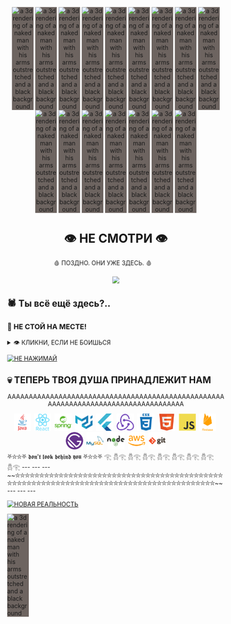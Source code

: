 <div>
  <div>

<div align="center"> 
  <img src="https://media1.tenor.com/m/TArLO7G6YBAAAAAd/3d-crawlout.gif" width="30" height="66" alt="a 3d rendering of a naked man with his arms outstretched and a black background" style="max-width:50px; background-color: rgb(109, 100, 96);" fetchpriority="high">
  <img src="https://media1.tenor.com/m/TArLO7G6YBAAAAAd/3d-crawlout.gif" width="30" height="66" alt="a 3d rendering of a naked man with his arms outstretched and a black background" style="max-width:50px; background-color: rgb(109, 100, 96);" fetchpriority="high">
  <img src="https://media1.tenor.com/m/TArLO7G6YBAAAAAd/3d-crawlout.gif" width="30" height="66" alt="a 3d rendering of a naked man with his arms outstretched and a black background" style="max-width:50px; background-color: rgb(109, 100, 96);" fetchpriority="high">
  <img src="https://media1.tenor.com/m/TArLO7G6YBAAAAAd/3d-crawlout.gif" width="30" height="66" alt="a 3d rendering of a naked man with his arms outstretched and a black background" style="max-width:50px; background-color: rgb(109, 100, 96);" fetchpriority="high">
  <img src="https://media1.tenor.com/m/TArLO7G6YBAAAAAd/3d-crawlout.gif" width="30" height="66" alt="a 3d rendering of a naked man with his arms outstretched and a black background" style="max-width:50px; background-color: rgb(109, 100, 96);" fetchpriority="high">
  <img src="https://media1.tenor.com/m/TArLO7G6YBAAAAAd/3d-crawlout.gif" width="30" height="66" alt="a 3d rendering of a naked man with his arms outstretched and a black background" style="max-width:50px; background-color: rgb(109, 100, 96);" fetchpriority="high">
  <img src="https://media1.tenor.com/m/TArLO7G6YBAAAAAd/3d-crawlout.gif" width="30" height="66" alt="a 3d rendering of a naked man with his arms outstretched and a black background" style="max-width:50px; background-color: rgb(109, 100, 96);" fetchpriority="high">
  <img src="https://media1.tenor.com/m/TArLO7G6YBAAAAAd/3d-crawlout.gif" width="30" height="66" alt="a 3d rendering of a naked man with his arms outstretched and a black background" style="max-width:50px; background-color: rgb(109, 100, 96);" fetchpriority="high">
  <img src="https://media1.tenor.com/m/TArLO7G6YBAAAAAd/3d-crawlout.gif" width="30" height="66" alt="a 3d rendering of a naked man with his arms outstretched and a black background" style="max-width:50px; background-color: rgb(109, 100, 96);" fetchpriority="high">
  <img src="https://media1.tenor.com/m/TArLO7G6YBAAAAAd/3d-crawlout.gif" width="30" height="66" alt="a 3d rendering of a naked man with his arms outstretched and a black background" style="max-width:50px; background-color: rgb(109, 100, 96);" fetchpriority="high">
  <img src="https://media1.tenor.com/m/TArLO7G6YBAAAAAd/3d-crawlout.gif" width="30" height="66" alt="a 3d rendering of a naked man with his arms outstretched and a black background" style="max-width:50px; background-color: rgb(109, 100, 96);" fetchpriority="high">
  <img src="https://media1.tenor.com/m/TArLO7G6YBAAAAAd/3d-crawlout.gif" width="30" height="66" alt="a 3d rendering of a naked man with his arms outstretched and a black background" style="max-width:50px; background-color: rgb(109, 100, 96);" fetchpriority="high">
  <img src="https://media1.tenor.com/m/TArLO7G6YBAAAAAd/3d-crawlout.gif" width="30" height="66" alt="a 3d rendering of a naked man with his arms outstretched and a black background" style="max-width:50px; background-color: rgb(109, 100, 96);" fetchpriority="high">
  <img src="https://media1.tenor.com/m/TArLO7G6YBAAAAAd/3d-crawlout.gif" width="30" height="66" alt="a 3d rendering of a naked man with his arms outstretched and a black background" style="max-width:50px; background-color: rgb(109, 100, 96);" fetchpriority="high">
  <img src="https://media1.tenor.com/m/TArLO7G6YBAAAAAd/3d-crawlout.gif" width="30" height="66" alt="a 3d rendering of a naked man with his arms outstretched and a black background" style="max-width:50px; background-color: rgb(109, 100, 96);" fetchpriority="high">
  <img src="https://media1.tenor.com/m/TArLO7G6YBAAAAAd/3d-crawlout.gif" width="30" height="66" alt="a 3d rendering of a naked man with his arms outstretched and a black background" style="max-width:50px; background-color: rgb(109, 100, 96);" fetchpriority="high">
</div>
<h1 align="center">👁️ НЕ СМОТРИ 👁️</h1>
<marquee scrollamount="50" behavior="alternate" direction="left">🩸 ПОЗДНО. ОНИ УЖЕ ЗДЕСЬ. 🩸</marquee>

<p align="center">
  <img src="https://readme-typing-svg.herokuapp.com?font=Creepster&size=35&pause=50&color=FF0000&center=true&vCenter=true&width=700&lines=%D0%A2%D0%92%D0%9E%D0%99+%D0%9A%D0%9E%D0%9D%D0%95%D0%A6+%D0%91%D0%9B%D0%98%D0%96%D0%95%2C+%D0%A7%D0%95%D0%9C+%D0%A2%D0%AB+%D0%94%D0%A3%D0%9C%D0%90%D0%95%D0%A8%D0%AC...;%F0%9F%91%BB+%D0%9E%D0%91%D0%95%D0%A0%D0%9D%D0%98%D0%A1%D0%AC...;%F0%9F%92%80+%D0%9D%D0%9E+%D0%9D%D0%98%D0%A7%D0%95%D0%93%D0%9E+%D0%9D%D0%95+%D0%A3%D0%92%D0%98%D0%94%D0%98%D0%A8%D0%AC...;%F0%9F%8E%83+%D0%9F%D0%98%D0%97%D0%94%D0%95%D0%A6!+%D0%91%D0%95%D0%93%D0%98!">
</p>



## 🕷️ **Ты всё ещё здесь?..**  



### 💉 **НЕ СТОЙ НА МЕСТЕ!**  
<details>
  <summary>👁️ КЛИКНИ, ЕСЛИ НЕ БОИШЬСЯ</summary>
  <p align="center">
    <img src="https://media.giphy.com/media/3oEjI6SIIHBdRxXI40/giphy.gif" width="400"/>
  </p>
  <p align="center">
    <strong>Ты принял неверное решение.</strong>
  </p>
</details>

[![НЕ НАЖИМАЙ](https://img.shields.io/badge/%F0%9F%94%A5%20НЕ%20НАЖИМАЙ-red?style=for-the-badge)](https://www.myinstants.com/media/sounds/vine-boom.mp3)  



## 💀 **ТЕПЕРЬ ТВОЯ ДУША ПРИНАДЛЕЖИТ НАМ**  
<p align="center">
  ААААААААААААААААААААААААААААААААААААААААААААААААААААААААААААААААААААААААААААААААААА
</p>

<div align="center">
  <img src="https://github.com/devicons/devicon/blob/master/icons/java/java-original-wordmark.svg" title="Java" alt="Java" width="40" height="40"/>&nbsp;
  <img src="https://github.com/devicons/devicon/blob/master/icons/react/react-original-wordmark.svg" title="React" alt="React" width="40" height="40"/>&nbsp;
  <img src="https://github.com/devicons/devicon/blob/master/icons/spring/spring-original-wordmark.svg" title="Spring" alt="Spring" width="40" height="40"/>&nbsp;
  <img src="https://github.com/devicons/devicon/blob/master/icons/materialui/materialui-original.svg" title="Material UI" alt="Material UI" width="40" height="40"/>&nbsp;
  <img src="https://github.com/devicons/devicon/blob/master/icons/flutter/flutter-original.svg" title="Flutter" alt="Flutter" width="40" height="40"/>&nbsp;
  <img src="https://github.com/devicons/devicon/blob/master/icons/redux/redux-original.svg" title="Redux" alt="Redux " width="40" height="40"/>&nbsp;
  <img src="https://github.com/devicons/devicon/blob/master/icons/css3/css3-plain-wordmark.svg"  title="CSS3" alt="CSS" width="40" height="40"/>&nbsp;
  <img src="https://github.com/devicons/devicon/blob/master/icons/html5/html5-original.svg" title="HTML5" alt="HTML" width="40" height="40"/>&nbsp;
  <img src="https://github.com/devicons/devicon/blob/master/icons/javascript/javascript-original.svg" title="JavaScript" alt="JavaScript" width="40" height="40"/>&nbsp;
  <img src="https://github.com/devicons/devicon/blob/master/icons/firebase/firebase-plain-wordmark.svg" title="Firebase" alt="Firebase" width="40" height="40"/>&nbsp;
  <img src="https://github.com/devicons/devicon/blob/master/icons/gatsby/gatsby-original.svg" title="Gatsby"  alt="Gatsby" width="40" height="40"/>&nbsp;
  <img src="https://github.com/devicons/devicon/blob/master/icons/mysql/mysql-original-wordmark.svg" title="MySQL"  alt="MySQL" width="40" height="40"/>&nbsp;
  <img src="https://github.com/devicons/devicon/blob/master/icons/nodejs/nodejs-original-wordmark.svg" title="NodeJS" alt="NodeJS" width="40" height="40"/>&nbsp;
  <img src="https://github.com/devicons/devicon/blob/master/icons/amazonwebservices/amazonwebservices-plain-wordmark.svg" title="AWS" alt="AWS" width="40" height="40"/>&nbsp;
  <img src="https://github.com/devicons/devicon/blob/master/icons/git/git-original-wordmark.svg" title="Git" **alt="Git" width="40" height="40"/>
</div>
⛧⛥⛦⛧ 𝖉𝖔𝖓'𝖙 𝖑𝖔𝖔𝖐 𝖇𝖊𝖍𝖎𝖓𝖉 𝖞𝖔𝖚 ⛧⛥⛦⛧ 𓂀 𓆣𓂀 𓆣𓂀 𓆣𓂀 𓆣𓂀 𓆣𓂀 𓆣𓂀 𓆣𓂀 𓆣𓂀
---
---
---
~~⛥⛦⛥⛦⛥⛦⛥⛦⛥⛦⛥⛦⛥⛦⛥⛦⛥⛦⛥⛦⛥⛦⛥⛦⛥⛦⛥⛦⛥⛦⛥⛦⛥⛦⛥⛦⛥⛦⛥⛦⛥⛦⛥⛦⛥⛦⛥⛦⛥⛦⛥⛦⛥⛦⛥⛦⛥⛦⛥⛦⛥⛦⛥⛦⛥⛦⛥⛦⛥⛦⛥⛦⛥⛦⛥⛦⛥⛦⛥⛦⛥⛦⛥⛦⛥⛦~~
---
---
---

<audio autoplay loop>
  <source src="https://www.myinstants.com/media/sounds/segodnia-kakal.mp3" type="audio/mpeg">
</audio>

[![НОВАЯ РЕАЛЬНОСТЬ](https://img.shields.io/badge/МОЙБЛОГ(КАЖДЫЙДЕНЬОБНОВЛЯЮ)-purple?style=for-the-badge)](https://www.myinstants.com/media/sounds/segodnia-kakal.mp3)  

  </div>
      <img src="https://media1.tenor.com/m/TArLO7G6YBAAAAAd/3d-crawlout.gif" width="300000" height="20" alt="a 3d rendering of a naked man with his arms outstretched and a black background" style="max-width:50px; background-color: rgb(109, 100, 96);" fetchpriority="high">
 
</div>

